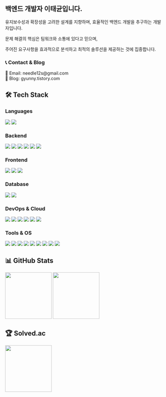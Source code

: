 <div align="left">
  <h2>백엔드 개발자 이태균입니다.</h2>
  <p>유지보수성과 확장성을 고려한 설계를 지향하며, 효율적인 백엔드 개발을 추구하는 개발자입니다.</p>
  <p>문제 해결의 핵심은 팀워크와 소통에 있다고 믿으며, </p>
  <p>주어진 요구사항을 효과적으로 분석하고 최적의 솔루션을 제공하는 것에 집중합니다.</p>

  <h3>📞 Contact & Blog</h3>
  📧 Email: needle12s@gmail.com
  <br>
  📖 Blog: gyunny.tistory.com

  <h2>🛠️ Tech Stack</h2>
  
  <h3>Languages</h3>
  <p>
    <img src="https://img.shields.io/badge/JAVA-007396?style=for-the-badge&logo=openjdk&logoColor=white">
    <img src="https://img.shields.io/badge/JavaScript-F7DF1E?style=for-the-badge&logo=javascript&logoColor=black">
  </p>

  <h3>Backend</h3>
  <p>
    <img src="https://img.shields.io/badge/Spring-6DB33F?style=for-the-badge&logo=spring&logoColor=white">
    <img src="https://img.shields.io/badge/Spring_Boot-6DB33F?style=for-the-badge&logo=springboot&logoColor=white">
    <img src="https://img.shields.io/badge/Spring_JPA-6DB33F?style=for-the-badge&logo=spring&logoColor=white">
    <img src="https://img.shields.io/badge/Querydsl-0769AD?style=for-the-badge&logo=java&logoColor=white">
    <img src="https://img.shields.io/badge/MyBatis-000000?style=for-the-badge&logo=java&logoColor=white">
    <img src="https://img.shields.io/badge/JSP-6DB33F?style=for-the-badge&logo=java&logoColor=white">
  </p>

  <h3>Frontend</h3>
  <p>
    <img src="https://img.shields.io/badge/HTML5-E34F26?style=for-the-badge&logo=html5&logoColor=white">
    <img src="https://img.shields.io/badge/CSS3-1572B6?style=for-the-badge&logo=css3&logoColor=white">
    <img src="https://img.shields.io/badge/jQuery-0769AD?style=for-the-badge&logo=jquery&logoColor=white">
  </p>
  
  <h3>Database</h3>
  <p>
    <img src="https://img.shields.io/badge/MySQL-4479A1?style=for-the-badge&logo=mysql&logoColor=white">
    <img src="https://img.shields.io/badge/PostgreSQL-4169E1?style=for-the-badge&logo=postgresql&logoColor=white">
  </p>

  <h3>DevOps & Cloud</h3>
  <p>
    <img src="https://img.shields.io/badge/AWS-232F3E?style=for-the-badge&logo=amazonaws&logoColor=white">
    <img src="https://img.shields.io/badge/EC2-FF9900?style=for-the-badge&logo=amazonec2&logoColor=white">
    <img src="https://img.shields.io/badge/S3-569A31?style=for-the-badge&logo=amazons3&logoColor=white">
    <img src="https://img.shields.io/badge/RDS-527FFF?style=for-the-badge&logo=amazonrds&logoColor=white">
    <img src="https://img.shields.io/badge/DIGITAL%20OCEAN-007396?style=for-the-badge&logo=digitalocean&logoColor=white">
    <img src="https://img.shields.io/badge/Docker-2496ED?style=for-the-badge&logo=docker&logoColor=white">
  </p>

  <h3>Tools & OS</h3>
  <p>
      <img src="https://img.shields.io/badge/Eclipse_IDE-2C2255?style=for-the-badge&logo=eclipse&logoColor=white">
    <img src="https://img.shields.io/badge/IntelliJ_IDEA-000000?style=for-the-badge&logo=intellijidea&logoColor=white">
    <img src="https://img.shields.io/badge/SVN-809CC9?style=for-the-badge&logo=subversion&logoColor=white">
    <img src="https://img.shields.io/badge/GitHub-181717?style=for-the-badge&logo=github&logoColor=white">
    <img src="https://img.shields.io/badge/GitHub_Actions-2088FF?style=for-the-badge&logo=githubactions&logoColor=white">
    <img src="https://img.shields.io/badge/Notion-000000?style=for-the-badge&logo=notion&logoColor=white">
    <img src="https://img.shields.io/badge/Slack-4A154B?style=for-the-badge&logo=slack&logoColor=white">
    <img src="https://img.shields.io/badge/Jira-0052CC?style=for-the-badge&logo=jira&logoColor=white">
    <img src="https://img.shields.io/badge/Linux-FCC624?style=for-the-badge&logo=linux&logoColor=black">
  </p>

  <h2>📊 GitHub Stats</h2>
  <img src="https://github-readme-stats.vercel.app/api?username=taegyun1995&theme=tokyonight&show_icons=true" height="150">
  <img src="https://github-readme-stats.vercel.app/api/top-langs/?username=taegyun1995&layout=compact&theme=tokyonight" height="150">

  <h2>🏆 Solved.ac</h2>
  <img src="http://mazassumnida.wtf/api/v2/generate_badge?boj=needle12s" height="150">
</div>

</div>
